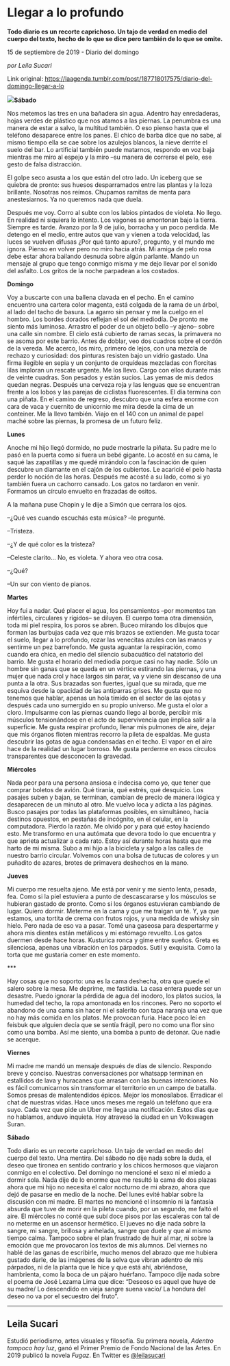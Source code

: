 # Llegar a lo profundo

**Todo diario es un recorte caprichoso. Un tajo de verdad en medio del cuerpo del texto, hecho de lo que se dice pero también de lo que se omite.**

15 de septiembre de 2019 - Diario del domingo

_por Leila Sucari_

Link original: https://laagenda.tumblr.com/post/187718017575/diario-del-domingo-llegar-a-lo

![](https://64.media.tumblr.com/da89efe9e40435c83670ae4baca305d1/d0fd151d25481bfb-b5/s500x750/8012f31603904730c15baf9c78fb8fb04680275a.jpg)**Sábado**

Nos metemos las tres en una bañadera sin
agua. Adentro hay enredaderas, hojas verdes de plástico que nos atamos a las
piernas. La penumbra es una manera de estar a salvo, la multitud también. O eso
pienso hasta que el teléfono desaparece entre los panes. El chico de barba dice
que no sabe, al mismo tiempo ella se cae sobre los azulejos blancos, la nieve
derrite el suelo del bar. Lo artificial también puede matarnos, respondo en voz
baja mientras me miro al espejo y la miro –su manera de correrse el pelo, ese
gesto de falsa distracción. 

El golpe seco asusta a los que están del
otro lado. Un iceberg que se quiebra de pronto: sus huesos desparramados entre
las plantas y la loza brillante. Nosotras nos reímos. Chupamos ramitas de menta
para anestesiarnos. Ya no queremos nada que duela. 

Después me voy. Corro al subte con los
labios pintados de violeta. No llego. En realidad ni siquiera lo intento. Los
vagones se amontonan bajo la tierra. Siempre es tarde. Avanzo por la 9 de
julio, borracha y un poco perdida. Me detengo en el medio, entre autos que van
y vienen a toda velocidad, las luces se vuelven difusas ¿Por qué tanto apuro?,
pregunto, y el mundo me ignora. Pienso en volver pero no miro hacia atrás. Mi
amiga de pelo rosa debe estar ahora bailando desnuda sobre algún parlante. Mando
un mensaje al grupo que tengo conmigo misma y me dejo llevar por el sonido del
asfalto. Los gritos de la noche parpadean a los costados. 

**Domingo**

Voy a buscarte con una ballena clavada en
el pecho. En el camino encuentro una cartera color magenta, está colgada de la
rama de un árbol, al lado del tacho de basura. La agarro sin pensar y me la
cuelgo en el hombro. Los bordes dorados reflejan el sol del mediodía. De pronto
me siento más luminosa. Arrastro el poder de un objeto bello –y ajeno– sobre
una calle sin nombre. El cielo está cubierto de ramas secas, la primavera no se
asoma por este barrio. Antes de doblar, veo dos cuadros sobre el cordón de la
vereda. Me acerco, los miro, primero de lejos, con una mezcla de rechazo y curiosidad:
dos pinturas resisten bajo un vidrio gastado. Una firma ilegible en sepia y un
conjunto de orquídeas mezcladas con florcitas lilas imploran un rescate urgente.
Me los llevo. Cargo con ellos durante más de veinte cuadras. Son pesados y
están sucios. Las yemas de mis dedos quedan negras. Después una cerveza roja y
las lenguas que se encuentran frente a los lobos y las parejas de ciclistas
fluorescentes. El día termina con una piñata. En el camino de regreso, descubro
que una esfera enorme con cara de vaca y cuernito de unicornio me mira desde la
cima de un conteiner. Me la llevo también. Viajo en el 140 con un animal de
papel maché sobre las piernas, la promesa de un futuro feliz. 

**Lunes**

Anoche mi hijo llegó dormido, no pude
mostrarle la piñata. Su padre me lo pasó en la puerta como si fuera un bebé
gigante. Lo acosté en su cama, le saqué las zapatillas y me quedé mirándolo con
la fascinación de quien descubre un diamante en el cajón de los cubiertos. Le
acaricié el pelo hasta perder lo noción de las horas. Después me acosté a su
lado, como si yo también fuera un cachorro cansado. Los gatos no tardaron en venir.
Formamos un círculo envuelto en frazadas de ositos. 

A la mañana puse Chopin y le dije a Simón
que cerrara los ojos.

–¿Qué ves cuando escuchás esta música?
–le pregunté.

–Tristeza.

–¿Y de qué color es la tristeza?

–Celeste clarito… No, es violeta. Y ahora
veo otra cosa.

–¿Qué?

–Un sur con viento de pianos.

**Martes**

Hoy fui a nadar. Qué placer el agua, los
pensamientos –por momentos tan infértiles, circulares y rígidos– se diluyen. El
cuerpo toma otra dimensión, toda mi piel respira, los poros se abren. Buceo
mirando los dibujos que forman las burbujas cada vez que mis brazos se
extienden. Me gusta tocar el suelo, llegar a lo profundo, rozar las venecitas
azules con las manos y sentirme un pez barrefondo. Me gusta aguantar la
respiración, como cuando era chica, en medio del silencio subacuático del
natatorio del barrio. Me gusta el
horario del mediodía porque casi no hay nadie. Sólo un hombre sin ganas que se
queda en un vértice estirando las piernas, y una mujer que nada crol y hace
largos sin parar, va y viene sin descanso de una punta a la otra. Sus brazadas
son fuertes, igual que su mirada, que me esquiva desde la opacidad de las
antiparras grises. Me gusta que no tenemos que hablar, apenas un hola tímido en
el sector de las ojotas y después cada uno sumergido en su propio universo. Me
gusta el olor a cloro. Impulsarme con las piernas cuando llego al borde,
percibir mis músculos tensionándose en el acto de supervivencia que implica
salir a la superficie. Me gusta respirar profundo, llenar mis pulmones de aire,
dejar que mis órganos floten mientras recorro la pileta de espaldas. Me gusta
descubrir las gotas de agua condensadas en el techo. El vapor en el aire hace
de la realidad un lugar borroso. Me gusta perderme en esos círculos transparentes que
desconocen la gravedad. 

**Miércoles**

Nada peor para una persona ansiosa e indecisa
como yo, que tener que comprar boletos de avión. Qué tiranía, qué estrés, qué
desquicio. Los pasajes suben y bajan, se terminan, cambian de precio de manera
ilógica y desaparecen de un minuto al otro. Me vuelvo loca y adicta a las
páginas. Busco pasajes por todas las plataformas posibles, en simultáneo, hacia
destinos opuestos, en pestañas de incógnito, en el celular, en la computadora.
Pierdo la razón. Me olvidó por y para qué estoy haciendo esto. Me transformo en
una autómata que devora todo lo que encuentra y que aprieta actualizar a cada
rato. Estoy así durante horas hasta que me harto de mi misma. Subo a mi hijo a
la bicicleta y salgo a las calles de nuestro barrio circular. Volvemos con una
bolsa de tutucas de colores y un puñadito de azares, brotes de primavera
deshechos en la mano. 

**Jueves** 

Mi cuerpo me resuelta ajeno. Me está por
venir y me siento lenta, pesada, fea. Como si la piel estuviera a punto de
descascararse y los músculos se hubieran gastado de pronto. Como si los órganos
estuvieran cambiando de lugar. Quiero dormir. Meterme en la cama y que me
traigan un té. Y, ya que estamos, una tortita de crema con frutos rojos, y una
medida de whisky sin hielo. Pero nada de eso va a pasar. Tomé una gaseosa para
despertarme y ahora mis dientes están metálicos y mi estómago revuelto. Los
gatos duermen desde hace horas. Kusturica ronca y gime entre sueños. Greta es silenciosa,
apenas una vibración en los párpados. Sutil y exquisita. Como la torta que me
gustaría comer en este momento. 

\*\*\* 

Hay cosas que no soporto: una es la cama
deshecha, otra que quede el salero sobre la mesa. Me deprime, me fastidia. La
casa entera puede ser un desastre. Puedo ignorar la pérdida de agua del
inodoro, los platos sucios, la humedad del
techo, la ropa amontonada en los rincones. Pero no soporto el abandono de una
cama sin hacer ni el salerito con tapa naranja una vez que no hay más comida en
los platos. Me provocan furia. Hace poco
leí en feisbuk que alguien decía que se sentía frágil, pero no como una flor
sino como una bomba. Así me siento, una bomba a punto de detonar. Que nadie se
acerque. 

**Viernes** 

Mi madre me mandó un mensaje después de
días de silencio. Respondo breve y conciso. Nuestras conversaciones por
whatsapp terminan en estallidos de lava y huracanes que arrasan con las buenas
intenciones. No es fácil comunicarnos sin transformar el territorio en un campo
de batalla. Somos presas de malentendidos épicos. Mejor los monosílabos. Erradicar
el chat de nuestras vidas. Hace unos meses me regaló un teléfono que era suyo.
Cada vez que pide un Uber me llega una notificación. Estos días que no hablamos,
anduvo inquieta. Hoy atravesó la ciudad en un Volkswagen Suran. 

**Sábado**

Todo diario es un recorte caprichoso. Un
tajo de verdad en medio del cuerpo del texto. Una mentira. Del sábado no dije
nada sobre la duda, el deseo que tironea en sentido contrario y los chicos
hermosos que viajaron conmigo en el colectivo. Del domingo no mencioné el sexo
ni el miedo a dormir sola. Nada dije de lo enorme que me resultó la cama de dos
plazas ahora que mi hijo no necesita el calor nocturno de mi abrazo, ahora que
dejó de pasarse en medio de la noche. Del lunes evité hablar sobre la discusión
con mi madre. El martes no mencioné el insomnio ni la fantasía absurda que tuve
de morir en la pileta cuando, por un segundo, me faltó el aire. El miércoles no
conté que subí doce pisos por las escaleras con tal de no meterme en un
ascensor hermético. El jueves no dije nada sobre la sangre, mi sangre, brillosa
y anhelada, sangre que duele y que al mismo tiempo calma. Tampoco sobre el plan
frustrado de huir al mar, ni sobre la emoción que me provocaron los textos de mis
alumnos. Del viernes no hablé de las ganas de escribirle, mucho menos del abrazo
que me hubiera gustado darle, de las imágenes de la selva que vibran adentro de
mis párpados, ni de la planta que le hice y que está ahí, abriéndose,
hambrienta, como la boca de un pájaro huérfano. Tampoco dije nada sobre el
poema de José Lezama Lima que dice: “Deseoso es aquel que
huye de su madre/ Lo descendido en vieja sangre suena vacío/ La hondura del
deseo no va por el secuestro del fruto”.



---

Leila Sucari
------------

 Estudió periodismo, artes visuales y filosofía. Su primera novela, *Adentro tampoco hay luz*, ganó el Primer Premio de Fondo Nacional de las Artes. En 2019 publicó la novela *Fugaz*. En Twitter es [@leilasucari](https://twitter.com/leilasucari) 

